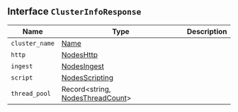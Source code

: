 ## Interface `ClusterInfoResponse`

| Name | Type | Description |
| - | - | - |
| `cluster_name` | [Name](./Name.md) | &nbsp; |
| `http` | [NodesHttp](./NodesHttp.md) | &nbsp; |
| `ingest` | [NodesIngest](./NodesIngest.md) | &nbsp; |
| `script` | [NodesScripting](./NodesScripting.md) | &nbsp; |
| `thread_pool` | Record<string, [NodesThreadCount](./NodesThreadCount.md)> | &nbsp; |
